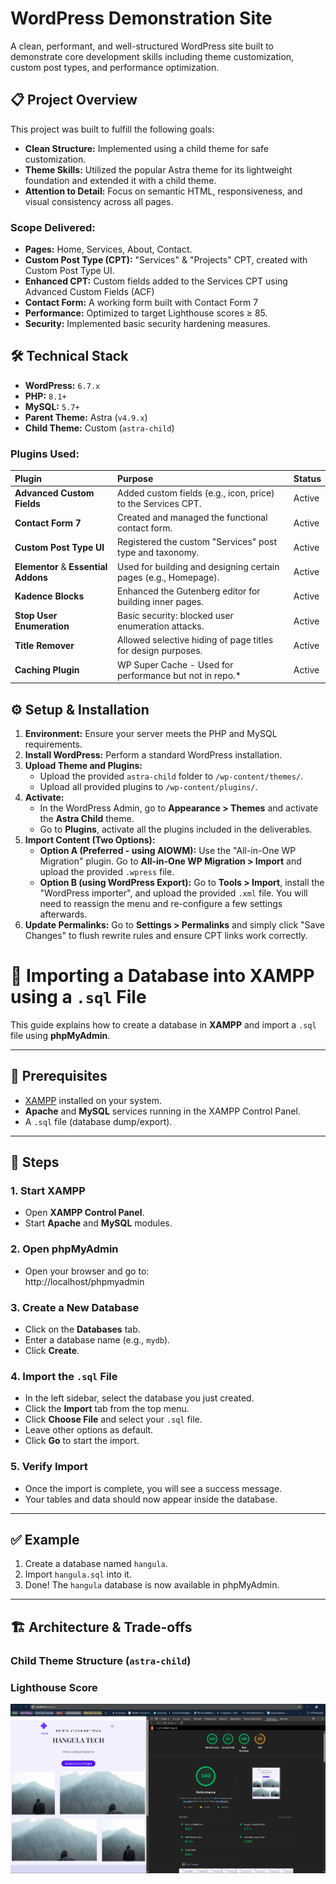 # WordPress Demonstration Site

A clean, performant, and well-structured WordPress site built to demonstrate core development skills including theme customization, custom post types, and performance optimization.

## 📋 Project Overview

This project was built to fulfill the following goals:
*   **Clean Structure:** Implemented using a child theme for safe customization.
*   **Theme Skills:** Utilized the popular Astra theme for its lightweight foundation and extended it with a child theme.
*   **Attention to Detail:** Focus on semantic HTML, responsiveness, and visual consistency across all pages.

### Scope Delivered:
*   **Pages:** Home, Services, About, Contact.
*   **Custom Post Type (CPT):** "Services" & "Projects" CPT, created with Custom Post Type UI.
*   **Enhanced CPT:** Custom fields added to the Services CPT using Advanced Custom Fields (ACF)
*   **Contact Form:** A working form built with Contact Form 7
*   **Performance:** Optimized to target Lighthouse scores ≥ 85.
*   **Security:** Implemented basic security hardening measures.

## 🛠️ Technical Stack

*   **WordPress:** `6.7.x`
*   **PHP:** `8.1+` 
*   **MySQL:** `5.7+`
*   **Parent Theme:** Astra (`v4.9.x`)
*   **Child Theme:** Custom (`astra-child`)

### Plugins Used:
| Plugin | Purpose | Status |
| :--- | :--- | :--- |
| **Advanced Custom Fields** | Added custom fields (e.g., icon, price) to the Services CPT. | Active |
| **Contact Form 7** | Created and managed the functional contact form. | Active |
| **Custom Post Type UI** | Registered the custom "Services" post type and taxonomy. | Active |
| **Elementor** & **Essential Addons**| Used for building and designing certain pages (e.g., Homepage). | Active |
| **Kadence Blocks** | Enhanced the Gutenberg editor for building inner pages. | Active |
| **Stop User Enumeration** | Basic security: blocked user enumeration attacks. | Active |
| **Title Remover** | Allowed selective hiding of page titles for design purposes. | Active |
| **Caching Plugin** |  WP Super Cache - Used for performance but not in repo.* | Active |

## ⚙️ Setup & Installation

1.  **Environment:** Ensure your server meets the PHP and MySQL requirements.
2.  **Install WordPress:** Perform a standard WordPress installation.
3.  **Upload Theme and Plugins:**
    *   Upload the provided `astra-child` folder to `/wp-content/themes/`.
    *   Upload all provided plugins to `/wp-content/plugins/`.
4.  **Activate:**
    *   In the WordPress Admin, go to **Appearance > Themes** and activate the **Astra Child** theme.
    *   Go to **Plugins**, activate all the plugins included in the deliverables.
5.  **Import Content (Two Options):**
    *   **Option A (Preferred - using AIOWM):** Use the "All-in-One WP Migration" plugin. Go to **All-in-One WP Migration > Import** and upload the provided `.wpress` file.
    *   **Option B (using WordPress Export):** Go to **Tools > Import**, install the "WordPress importer", and upload the provided `.xml` file. You will need to reassign the menu and re-configure a few settings afterwards.
6.  **Update Permalinks:** Go to **Settings > Permalinks** and simply click "Save Changes" to flush rewrite rules and ensure CPT links work correctly.


# 📘 Importing a Database into XAMPP using a `.sql` File

This guide explains how to create a database in **XAMPP** and import a `.sql` file using **phpMyAdmin**.

---

## 🚀 Prerequisites
- [XAMPP](https://www.apachefriends.org/) installed on your system.
- **Apache** and **MySQL** services running in the XAMPP Control Panel.
- A `.sql` file (database dump/export).

---

## 📝 Steps

### 1. Start XAMPP
- Open **XAMPP Control Panel**.
- Start **Apache** and **MySQL** modules.

### 2. Open phpMyAdmin
- Open your browser and go to:  
http://localhost/phpmyadmin


### 3. Create a New Database
- Click on the **Databases** tab.
- Enter a database name (e.g., `mydb`).
- Click **Create**.

### 4. Import the `.sql` File
- In the left sidebar, select the database you just created.
- Click the **Import** tab from the top menu.
- Click **Choose File** and select your `.sql` file.
- Leave other options as default.
- Click **Go** to start the import.

### 5. Verify Import
- Once the import is complete, you will see a success message.
- Your tables and data should now appear inside the database.

---

## ✅ Example
1. Create a database named `hangula`.
2. Import `hangula.sql` into it.
3. Done! The `hangula` database is now available in phpMyAdmin.

---


## 🏗️ Architecture & Trade-offs

### Child Theme Structure (`astra-child`)

### Lighthouse Score
![alt text](image.png)
